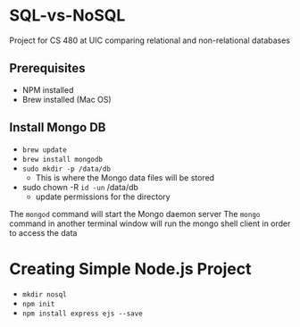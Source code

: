 # SQL-vs-NoSQL
Project for CS 480 at UIC comparing relational and non-relational databases

## Prerequisites
* NPM installed
* Brew installed (Mac OS)

## Install Mongo DB
* `brew update`
* `brew install mongodb`
* `sudo mkdir -p /data/db`
    * This is where the Mongo data files will be stored
* sudo chown -R `id -un` /data/db
    * update permissions for the directory

The `mongod` command will start the Mongo daemon server
The `mongo` command in another terminal window will run the mongo 
shell client in order to access the data

# Creating Simple Node.js Project
* `mkdir nosql`
* `npm init`
* `npm install express ejs --save`
